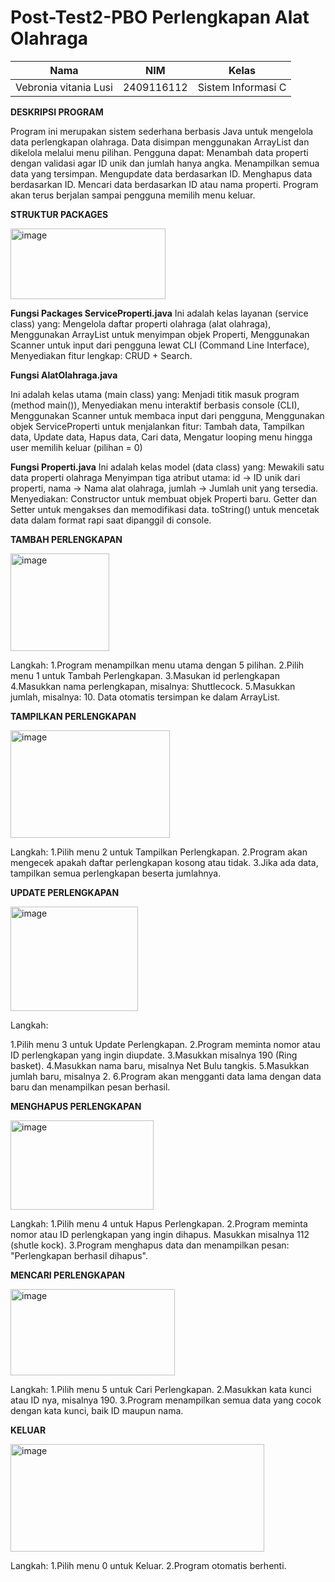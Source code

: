 # Post-Test2-PBO Perlengkapan Alat Olahraga
| Nama                      | NIM           | Kelas             |
|---------------------------|---------------|-------------------|
|  Vebronia vitania Lusi    | 2409116112    | Sistem Informasi C|

**DESKRIPSI PROGRAM**

Program ini merupakan sistem sederhana berbasis Java untuk mengelola data perlengkapan olahraga. Data disimpan menggunakan ArrayList dan dikelola melalui menu pilihan. Pengguna dapat:
Menambah data properti dengan validasi agar ID unik dan jumlah hanya angka.
Menampilkan semua data yang tersimpan.
Mengupdate data berdasarkan ID.
Menghapus data berdasarkan ID.
Mencari data berdasarkan ID atau nama properti.
Program akan terus berjalan sampai pengguna memilih menu keluar.

**STRUKTUR PACKAGES**

<img width="248" height="113" alt="image" src="https://github.com/user-attachments/assets/531042a2-9120-4618-8dde-1133cb9a26ce" />

**Fungsi Packages ServiceProperti.java**
Ini adalah kelas layanan (service class) yang:
Mengelola daftar properti olahraga (alat olahraga), Menggunakan ArrayList untuk menyimpan objek Properti, Menggunakan Scanner untuk input dari pengguna lewat CLI (Command Line Interface), Menyediakan fitur lengkap: CRUD + Search.

**Fungsi AlatOlahraga.java**

Ini adalah kelas utama (main class) yang: Menjadi titik masuk program (method main()), Menyediakan menu interaktif berbasis console (CLI), Menggunakan Scanner untuk membaca input dari pengguna, Menggunakan objek ServiceProperti untuk menjalankan fitur: Tambah data, Tampilkan data, Update data, Hapus data, Cari data, Mengatur looping menu hingga user memilih keluar (pilihan = 0)

**Fungsi Properti.java**
Ini adalah kelas model (data class) yang: Mewakili satu data properti olahraga 
Menyimpan tiga atribut utama: id → ID unik dari properti,
nama → Nama alat olahraga, jumlah → Jumlah unit yang tersedia.
Menyediakan:
Constructor untuk membuat objek Properti baru.
Getter dan Setter untuk mengakses dan memodifikasi data.
toString() untuk mencetak data dalam format rapi saat dipanggil di console.

**TAMBAH PERLENGKAPAN**

<img width="158" height="156" alt="image" src="https://github.com/user-attachments/assets/f8252f47-9d2e-4285-ba28-067bb0b76b3b" />

Langkah:
1.Program menampilkan menu utama dengan 5 pilihan.
2.Pilih menu 1 untuk Tambah Perlengkapan.
3.Masukan id perlengkapan
4.Masukkan nama perlengkapan, misalnya: Shuttlecock.
5.Masukkan jumlah, misalnya: 10.
Data otomatis tersimpan ke dalam ArrayList.

**TAMPILKAN PERLENGKAPAN**

<img width="255" height="172" alt="image" src="https://github.com/user-attachments/assets/a7a45a9a-1c0d-408a-a0b3-40e97f4440d0" />

Langkah:
1.Pilih menu 2 untuk Tampilkan Perlengkapan.
2.Program akan mengecek apakah daftar perlengkapan kosong atau tidak.
3.Jika ada data, tampilkan semua perlengkapan beserta jumlahnya.

**UPDATE PERLENGKAPAN**

<img width="204" height="167" alt="image" src="https://github.com/user-attachments/assets/1cfce6ba-adbb-4bab-8bfb-eac5272c91c1" />

Langkah:

1.Pilih menu 3 untuk Update Perlengkapan.
2.Program meminta nomor atau ID perlengkapan yang ingin diupdate.
3.Masukkan misalnya 190 (Ring basket).
4.Masukkan nama baru, misalnya Net Bulu tangkis.
5.Masukkan jumlah baru, misalnya 2.
6.Program akan mengganti data lama dengan data baru dan menampilkan pesan berhasil.

**MENGHAPUS PERLENGKAPAN**

<img width="229" height="143" alt="image" src="https://github.com/user-attachments/assets/cd222a06-af62-4ff5-b0e0-cffe138748f0" />

Langkah:
1.Pilih menu 4 untuk Hapus Perlengkapan.
2.Program meminta nomor atau ID perlengkapan yang ingin dihapus. Masukkan misalnya 112 (shutle kock).
3.Program menghapus data dan menampilkan pesan: "Perlengkapan berhasil dihapus".

**MENCARI PERLENGKAPAN**

<img width="263" height="138" alt="image" src="https://github.com/user-attachments/assets/e623dd73-8faf-40c6-985b-bf5f20b035b0" />

Langkah:
1.Pilih menu 5 untuk Cari Perlengkapan.
2.Masukkan kata kunci atau ID nya, misalnya 190.
3.Program menampilkan semua data yang cocok dengan kata kunci, baik ID maupun nama.

**KELUAR**

<img width="406" height="172" alt="image" src="https://github.com/user-attachments/assets/bb66623d-1ab4-4926-bc9f-672ddf41fff8" />

Langkah:
1.Pilih menu 0 untuk Keluar.
2.Program otomatis berhenti.





